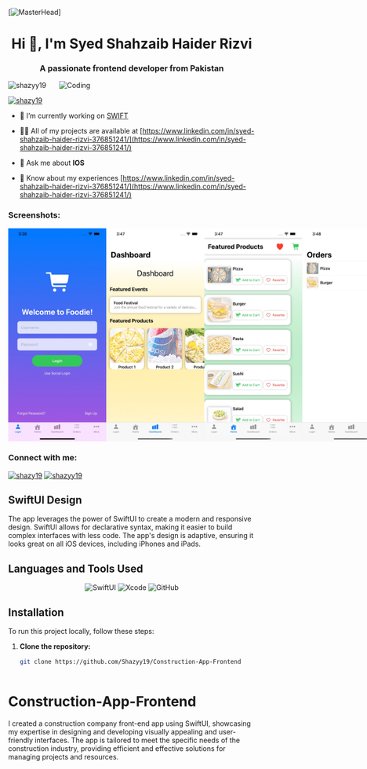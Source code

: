 [![MasterHead](https://user-images.githubusercontent.com/109351602/202650321-7f4da361-f98f-4345-8df4-adf352a11322.gif)]
<h1 align="center">Hi 👋, I'm Syed Shahzaib Haider Rizvi</h1>
<h3 align="center">A passionate frontend developer from Pakistan</h3>
<img align="right" alt="Coding" width="400" src="https://blog-cdn.lottiefiles.com/cdn-cgi/image/width=1200,quality=80,format=auto/2022/11/How-to-add-Lottie-Animations-in-iOS-apps--Swift-.png">
<p align="left"> <img src="https://komarev.com/ghpvc/?username=shazyy19&label=Profile%20views&color=0e75b6&style=flat" alt="shazyy19" /> </p>

<p align="left"> <a href="https://twitter.com/shazy19" target="blank"><img src="https://img.shields.io/twitter/follow/shazy19?logo=twitter&style=for-the-badge" alt="shazy19" /></a> </p>

- 🔭 I’m currently working on [SWIFT](https://developer.apple.com/swift/)

- 👨‍💻 All of my projects are available at [https://www.linkedin.com/in/syed-shahzaib-haider-rizvi-376851241/](https://www.linkedin.com/in/syed-shahzaib-haider-rizvi-376851241/)

- 💬 Ask me about **IOS**

- 📄 Know about my experiences [https://www.linkedin.com/in/syed-shahzaib-haider-rizvi-376851241/](https://www.linkedin.com/in/syed-shahzaib-haider-rizvi-376851241/)

<h3 align="left">Screenshots:</h3>

<div style="display: flex; align-items: center;">
<img src="https://github.com/Shazyy19/foodie/blob/main/login.jpeg" alt="Logo" width="200 style="margin-right: 10px;"/>
<img src="https://github.com/Shazyy19/foodie/blob/main/Dashboard.jpeg" alt="Logo" width="200 style="margin-right: 10px;"/>
  <img src="https://github.com/Shazyy19/foodie/blob/main/Home.jpeg" alt="Logo" width="200 style="margin-right: 10px;"/>
  <img src="https://github.com/Shazyy19/foodie/blob/main/Orders.jpeg" alt="Logo" width="200 style="margin-right: 10px;"/>
  <img src="https://github.com/Shazyy19/foodie/blob/main/More.jpeg" alt="Logo" width="200 style="margin-right: 10px;"/>
  <img src="https://github.com/Shazyy19/foodie/blob/main/Settings.jpeg" alt="Logo" width="200 style="margin-right: 10px;"/>
  <img src="https://github.com/Shazyy19/foodie/blob/main/Chat.jpeg" alt="Logo" width="200 style="margin-right: 10px;"/>
</div>


<h3 align="left">Connect with me:</h3>
<p align="left">
<a href="https://twitter.com/shazy19" target="blank"><img align="center" src="https://raw.githubusercontent.com/rahuldkjain/github-profile-readme-generator/master/src/images/icons/Social/twitter.svg" alt="shazy19" height="30" width="40" /></a>
<a href="https://fb.com/shazyy19" target="blank"><img align="center" src="https://raw.githubusercontent.com/rahuldkjain/github-profile-readme-generator/master/src/images/icons/Social/facebook.svg" alt="shazyy19" height="30" width="40" /></a>
</p>

## SwiftUI Design

The app leverages the power of SwiftUI to create a modern and responsive design. SwiftUI allows for declarative syntax, making it easier to build complex interfaces with less code. The app's design is adaptive, ensuring it looks great on all iOS devices, including iPhones and iPads.

## Languages and Tools Used

<p align="center">
  <img src="https://static-00.iconduck.com/assets.00/swift-icon-1024x917-bgp3yjwv.png" alt="SwiftUI" width="100" height="100"/>
  <img src="https://i.pinimg.com/474x/f3/8a/5f/f38a5f7ca54e2d37a1b4f9818d9c8a6e.jpg" alt="Xcode" width="100" height="100"/>
  <img src="https://seeklogo.com/images/G/github-logo-2E3852456C-seeklogo.com.png" alt="GitHub" width="100" height="100"/>
</p>

## Installation

To run this project locally, follow these steps:

1. **Clone the repository:**
   ```bash
   git clone https://github.com/Shazyy19/Construction-App-Frontend
  

# Construction-App-Frontend
I created a construction company front-end app using SwiftUI, showcasing my expertise in designing and developing visually appealing and user-friendly interfaces. The app is tailored to meet the specific needs of the construction industry, providing efficient and effective solutions for managing projects and resources.

